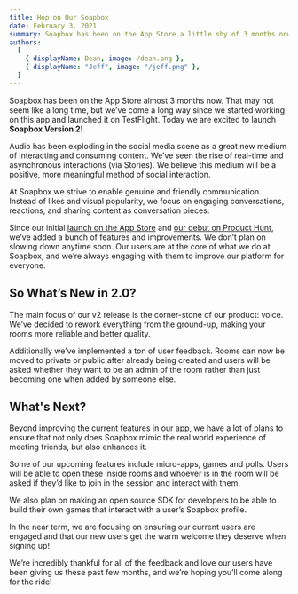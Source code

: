 ```yaml
---
title: Hop on Our Soapbox
date: February 3, 2021
summary: Soapbox has been on the App Store a little shy of 3 months now, that may not seem like a long time. However, we’ve come a long way since we started working on this app and launched it on TestFlight, and today we are excited to launch Soapbox Version 2.
authors:
  [
    { displayName: Dean, image: /dean.png },
    { displayName: "Jeff", image: "/jeff.png" },
  ]
---
```


Soapbox has been on the App Store almost 3 months now. That may not seem like a long time, but we’ve come a long way since we started working on this app and launched it on TestFlight. Today we are excited to launch **Soapbox Version 2**!

Audio has been exploding in the social media scene as a great new medium of interacting and consuming content. We’ve seen the rise of real-time and asynchronous interactions (via Stories). We believe this medium will be a positive, more meaningful method of social interaction.

At Soapbox we strive to enable genuine and friendly communication. Instead of likes and visual popularity, we focus on engaging conversations, reactions, and sharing content as conversation pieces.

Since our initial [launch on the App Store](https://apps.apple.com/us/app/soapbox-talk-with-anyone/id1529283270) and [our debut on Product Hunt](https://www.producthunt.com/posts/soapbox-talk-with-anyone), we’ve added a bunch of features and improvements. We don’t plan on slowing down anytime soon. Our users are at the core of what we do at Soapbox, and we’re always engaging with them to improve our platform for everyone.

## So What’s New in 2.0?

The main focus of our v2 release is the corner-stone of our product: voice. We’ve decided to rework everything from the ground-up, making your rooms more reliable and better quality.

Additionally we’ve implemented a ton of user feedback. Rooms can now be moved to private or public after already being created and users will be asked whether they want to be an admin of the room rather than just becoming one when added by someone else.

## What's Next?

Beyond improving the current features in our app, we have a lot of plans to ensure that not only does Soapbox mimic the real world experience of meeting friends, but also enhances it.

Some of our upcoming features include micro-apps, games and polls. Users will be able to open these inside rooms and whoever is in the room will be asked if they’d like to join in the session and interact with them.

We also plan on making an open source SDK for developers to be able to build their own games that interact with a user’s Soapbox profile.

In the near term, we are focusing on ensuring our current users are engaged and that our new users get the warm welcome they deserve when signing up!

We’re incredibly thankful for all of the feedback and love our users have been giving us these past few months, and we’re hoping you’ll come along for the ride!
